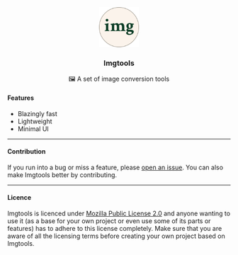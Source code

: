 <div align="center">
<img src="/static/icon.png" height="90px" width="90px">
<h3>Imgtools</h3>
<p>🖼 A set of image conversion tools</p>
</div>

#### Features

- Blazingly fast
- Lightweight
- Minimal UI

---

#### Contribution

If you run into a bug or miss a feature, please [open an issue](https://github.com/sharukhi/imgtools/issues). You can also make Imgtools better by contributing.

---

#### Licence

Imgtools is licenced under [Mozilla Public License 2.0](/license.txt) and anyone wanting to use it (as a base for your own project or even use some of its parts or features) has to adhere to this license completely. Make sure that you are aware of all the licensing terms before creating your own project based on Imgtools.
